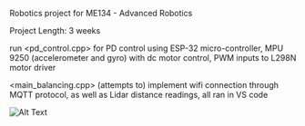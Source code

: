 Robotics project for ME134 - Advanced Robotics 

Project Length: 3 weeks

run <pd_control.cpp> for PD control using ESP-32 micro-controller, MPU 9250 (accelerometer and gyro) with dc motor control, PWM inputs to L298N motor driver

<main_balancing.cpp> (attempts to) implement wifi connection through MQTT protocol, as well as Lidar distance readings, all ran in VS code

![Alt Text](media/progress.gif)
